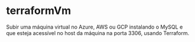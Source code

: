 # terraformVm

Subir uma máquina virtual no Azure, AWS ou GCP instalando o MySQL e que esteja acessível no host da máquina na porta 3306, usando Terraform. 
